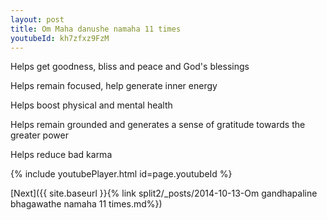 ```yaml
---
layout: post
title: Om Maha danushe namaha 11 times
youtubeId: kh7zfxz9FzM
---
```

 
 
Helps get goodness, bliss and peace and God's blessings
 
Helps remain focused, help generate inner energy 
 
Helps boost physical and mental health 
 
Helps remain grounded and generates a sense of gratitude towards the greater power 
 
Helps reduce bad karma
 
 
 
 


{% include youtubePlayer.html id=page.youtubeId %}
 
[Next]({{ site.baseurl }}{% link  split2/_posts/2014-10-13-Om gandhapaline bhagawathe namaha 11 times.md%})
 
